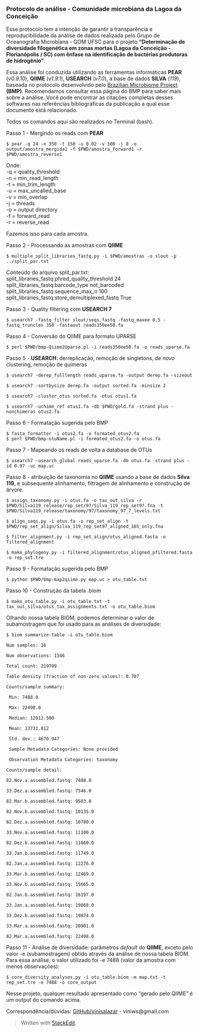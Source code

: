 <!DOCTYPE html>
<html>
<head>
<meta charset="utf-8">
<meta name="viewport" content="width=device-width, initial-scale=1.0">
<title>Workflow análise CBO</title>
<link rel="stylesheet" href="https://stackedit.io/res-min/themes/base.css" />
<script type="text/javascript" src="https://cdn.mathjax.org/mathjax/latest/MathJax.js?config=TeX-AMS_HTML"></script>
</head>
<body><div class="container"><h3 id="protocolo-de-análise-comunidade-microbiana-da-lagoa-da-conceição">Protocolo de análise - Comunidade microbiana da Lagoa da Conceição</h3>

<p>Esse protocolo tem a intenção de garantir a transparência e reproducibilidade da análise de dados realizada pelo Grupo de Oceanografia Microbiana - GOM UFSC para o projeto <strong>“Determinação de diversidade filogenética em zonas mortas (Lagoa da Conceição - Florianópolis / SC) com ênfase na identificação de bactérias produtoras de hidrogênio”</strong>.</p>

<p>Essa análise foi conduzida utilizando as ferramentas informáticas <strong>PEAR</strong> (<em>v0.9.10</em>), <strong>QIIME</strong> (<em>v1.9.1</em>), <strong>USEARCH</strong> (<em>v7.0</em>), a base de dados <strong>SILVA</strong> (<em>119</em>), baseada no protocolo desenvolvido pelo <a href="http://www.brmicrobiome.org/#!16s-profiling-pipeline-illumina/czxl">Brazilian Microbiome Project</a> <strong>(BMP)</strong>. Recomendamos consultar essa página do BMP para saber mais sobre a análise. Você pode encontrar as citações completas desses softwares nas referências bibliográficas da publicação a qual esse documento está relacionado. </p>

<p>Todos os comandos aqui são realizados no Terminal (bash).</p>

<p>Passo 1 - Mergindo os reads com <strong>PEAR</strong></p>

<p><code>$ pear -q 24 -n 350 -t 150 -u 0.02 -v 100 -j 8 -o output/amostra_mergida1 -f $PWD/amostra_forward1 -r $PWD/amostra_reverse1</code></p>

<p>Onde:  <br>
-q = quality_threshold <br>
-n = min_read_length <br>
-t = min_trim_length <br>
-u = max_uncalled_base <br>
-v = min_overlap <br>
-j = threads <br>
-o = output directory <br>
-f = forward_read <br>
-r = reverse_read</p>

<p>Fazemos isso para cada amostra.</p>

<p>Passo 2 - Processando as amostras com <strong>QIIME</strong></p>

<p><code>$ multiple_split_libraries_fastq.py -i $PWD/amostras -o slout -p ../split_par.txt</code></p>

<p>Conteúdo do arquivo split_par.txt: <br>
split_libraries_fastq:phred_quality_threshold   24 <br>
split_libraries_fastq:barcode_type  not_barcoded <br>
split_libraries_fastq:sequence_max_n    100 <br>
split_libraries_fastq:store_demultiplexed_fastq True</p>

<p>Passo 3 - Quality filtering com <strong>USEARCH 7</strong></p>

<p><code>$ usearch7 -fastq_filter slout/seqs.fastq -fastq_maxee 0.5 -fastq_trunclen 350 -fastaout reads350ee50.fa</code></p>

<p>Passo 4 - Conversão do QIIME para formato UPARSE</p>

<p><code>$ perl $PWD/bmp-Qiime2Uparse.pl -i reads350ee50.fa -o reads_uparse.fa</code></p>

<p>Passo 5 - <strong>USEARCH</strong>: derreplicação,  remoção de singletons, <em>de novo</em> clustering, remoção de quimeras</p>

<p><code>$ usearch7 -derep_fulllength reads_uparse.fa -output derep.fa -sizeout</code></p>

<p><code>$ usearch7 -sortbysize derep.fa -output sorted.fa -minsize 2</code></p>

<p><code>$ usearch7 -cluster_otus sorted.fa -otus otus1.fa</code></p>

<p><code>$ usearch7 -uchime_ref otus1.fa -db $PWD/gold.fa -strand plus -nonchimeras otus2.fa</code></p>

<p>Passo 6 - Formatação sugerida pelo BMP</p>

<p><code>$ fasta_formatter -i otus2.fa -o formated_otus2.fa</code> <br>
<code>$ perl $PWD/bmp-otuName.pl -i formated_otus2.fa -o otus.fa</code></p>

<p>Passo 7 - Mapeando os reads de volta a database de OTUs</p>

<p><code>$ usearch7 -usearch_global reads_uparse.fa -db otus.fa -strand plus -id 0.97 -uc map.uc</code></p>

<p>Passo 8 - atribuição de taxonomia no <strong>QIIME</strong> usando a base de dados <strong>Silva 119</strong>, e subsequente alinhamento, filtragem de alinhamento e construção de árvore.</p>

<p><code>$ assign_taxonomy.py -i otus.fa -o tax_out_silva -r $PWD/Silva119_release/rep_set/97/Silva_119_rep_set97.fna -t $PWD/Silva119_release/taxonomy/97/taxonomy_97_7_levels.txt</code></p>

<p><code>$ align_seqs.py -i otus.fa -o rep_set_align -t $PWD/rep_set_align/Silva_119_rep_set97_aligned_16S_only.fna</code></p>

<p><code>$ filter_alignment.py -i rep_set_align/otus_aligned.fasta -o filtered_alignment</code></p>

<p><code>$ make_phylogeny.py -i filtered_alignment/otus_aligned_pfiltered.fasta -o rep_set.tre</code></p>

<p>Passo 9 - Formatação sugerida pelo BMP</p>

<p><code>$ python $PWD/bmp-map2qiime.py map.uc &gt; otu_table.txt</code></p>

<p>Passo 10 - Construção da tabela .biom</p>

<p><code>$ make_otu_table.py -i otu_table.txt -t tax_out_silva/otus_tax_assignments.txt -o otu_table.biom</code></p>

<p>Olhando nossa tabela BIOM, podemos determinar o valor de subamostragem que foi usado para as análises de diversidade:</p>

<p><code>$ biom summarize-table -i otu_table.biom</code></p>

<p><code>Num samples: 16 <br>
Num observations: 1546 <br>
Total count: 219709 <br>
Table density (fraction of non-zero values): 0.707</code></p>

<p><code>Counts/sample summary: <br>
 Min: 7488.0 <br>
 Max: 22498.0 <br>
 Median: 12012.500 <br>
 Mean: 13731.812 <br>
 Std. dev.: 4670.947 <br>
 Sample Metadata Categories: None provided <br>
 Observation Metadata Categories: taxonomy</code></p>

<p><code>Counts/sample detail: <br>
82.Nov.a.assembled.fastq: 7488.0 <br>
33.Dez.a.assembled.fastq: 7546.0 <br>
82.Mar.b.assembled.fastq: 9503.0 <br>
82.Nov.b.assembled.fastq: 10135.0 <br>
82.Dez.a.assembled.fastq: 10780.0 <br>
33.Nov.a.assembled.fastq: 11100.0 <br>
82.Dez.b.assembled.fastq: 11660.0 <br>
33.Jan.b.assembled.fastq: 11749.0 <br>
82.Jan.a.assembled.fastq: 12276.0 <br>
33.Mar.b.assembled.fastq: 12469.0 <br>
33.Nov.b.assembled.fastq: 15665.0 <br>
82.Jan.b.assembled.fastq: 16197.0 <br>
33.Jan.a.assembled.fastq: 19868.0 <br>
33.Dez.b.assembled.fastq: 19874.0 <br>
33.Mar.a.assembled.fastq: 20901.0 <br>
82.Mar.a.assembled.fastq: 22498.0</code></p>

<p>Passo 11 - Análise de diversidade: parâmetros <em>default</em> do <strong>QIIME</strong>, exceto pelo valor -e (subamostragem) obtido através da análise de nossa tabela BIOM. Para essa análise, o valor utilizado foi -e 7488 (valor da amostra com menos observações):</p>

<p><code>$ core_diversity_analyses.py -i otu_table.biom -m map.txt -t rep_set.tre -e 7488 -o core_output</code></p>

<p>Nesse projeto, qualquer resultado apresentado como “gerado pelo QIIME” é um output do comando acima.</p>

<p>Correspondência/dúvidas: <a href="https://github.com/vinisalazar">GitHub/vinisalazar</a> - viniws@gmail.com</p>

<blockquote>
  <p>Written with <a href="https://stackedit.io/">StackEdit</a>.</p>
</blockquote></div></body>
</html>